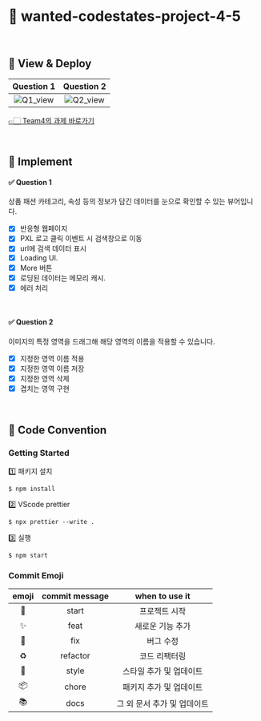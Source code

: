 # 🧥 wanted-codestates-project-4-5

</br>

## 🧥 View & Deploy


|   Question 1    | Question 2 | 
| :--------: | :------------: | 
|![Q1_view](https://user-images.githubusercontent.com/48751435/155338509-55fd744b-04c9-4ecf-a0ff-14f286b11828.gif) | ![Q2_view](https://user-images.githubusercontent.com/48751435/155338591-fd08a992-2c78-4f78-94db-074c1a2d1b49.gif)|


[👉🏻 Team4의 과제 바로가기](https://competent-mcnulty-34dc65.netlify.app/)

</br>

## 🧥 Implement

#### ✅ Question 1

상품 패션 카테고리, 속성 등의 정보가 담긴 데이터를 눈으로 확인할 수 있는 뷰어입니다.

- [X] 반응형 웹페이지
- [X] PXL 로고 클릭 이벤트 시 검색창으로 이동
- [X] url에 검색 데이터 표시
- [X] Loading UI.
- [X] More 버튼 
- [X] 로딩된 데이터는 메모리 캐시.
- [X] 에러 처리

</br>

#### ✅ Question 2 

이미지의 특정 영역을 드래그해 해당 영역의 이름을 적용할 수 있습니다.

- [X] 지정한 영역 이름 적용
- [X] 지정한 영역 이름 저장
- [X] 지정한 영역 삭제
- [X] 겹치는 영역 구현

</br>

## 🧥 Code Convention

### Getting Started

1️⃣ 패키지 설치

```
$ npm install
```

2️⃣ VScode prettier

```
$ npx prettier --write .
```

3️⃣ 실행

```
$ npm start
```

### Commit Emoji

|   emoji    | commit message |       when to use it        |
| :--------: | :------------: | :-------------------------: |
|   :tada:   |     start      |        프로젝트 시작        |
| :sparkles: |      feat      |      새로운 기능 추가       |
|   :bug:    |      fix       |          버그 수정          |
| :recycle:  |    refactor    |        코드 리팩터링        |
| :lipstick: |     style      |   스타일 추가 및 업데이트   |
| :package:  |     chore      |   패키지 추가 및 업데이트   |
|  :books:   |      docs      | 그 외 문서 추가 및 업데이트 |

### <br/>

###
